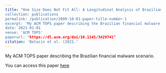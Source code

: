 ```yaml
---
title: "One Size Does Not Fit All: A Longitudinal Analysis of Brazilian Financial Malware”
collection: publications
permalink: /publication/2009-10-01-paper-title-number-1
excerpt: 'My ACM TOPS paper describing the Brazilian financial malware scenario.'
date: 2021-01-01
venue: 'ACM TOPS'
paperurl: "https://dl.acm.org/doi/10.1145/3429741"
citation: 'Botacin et al. (2021.'
---
```

My ACM TOPS paper describing the Brazilian financial malware scenario.

You can access this paper [here](https://dl.acm.org/doi/10.1145/3429741)


